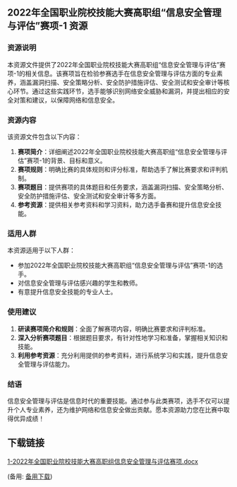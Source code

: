 ## 2022年全国职业院校技能大赛高职组“信息安全管理与评估”赛项-1 资源

### 资源说明

本资源文件提供了2022年全国职业院校技能大赛高职组“信息安全管理与评估”赛项-1的相关信息。该赛项旨在检验参赛选手在信息安全管理与评估方面的专业素养，涵盖漏洞扫描、安全策略分析、安全防护措施评估、安全测试和安全审计等核心环节。通过这些实践环节，选手能够识别网络安全威胁和漏洞，并提出相应的安全对策和建议，以保障网络和信息安全。

### 资源内容

该资源文件包含以下内容：

1. **赛项简介**：详细阐述2022年全国职业院校技能大赛高职组“信息安全管理与评估”赛项-1的背景、目标和意义。
2. **赛项规则**：明确比赛的具体规则和评分标准，帮助选手了解比赛要求和评判机制。
3. **赛项题目**：提供赛项的具体题目和任务要求，涵盖漏洞扫描、安全策略分析、安全防护措施评估、安全测试和安全审计等多方面。
4. **参考资源**：提供相关参考资料和学习资料，助力选手备赛和提升信息安全技能。

### 适用人群

本资源适用于以下人群：

- 参加2022年全国职业院校技能大赛高职组“信息安全管理与评估”赛项-1的选手。
- 对信息安全管理与评估感兴趣的学生和教师。
- 有意提升信息安全技能的专业人士。

### 使用建议

1. **研读赛项简介和规则**：全面了解赛项内容，明确比赛要求和评判标准。
2. **深入分析赛项题目**：根据题目要求，有针对性地学习和准备，掌握相关知识和技能。
3. **利用参考资源**：充分利用提供的参考资料，进行系统学习和实践，提升信息安全管理与评估能力。

### 结语

信息安全管理与评估是信息时代的重要技能。通过参与此类赛项，选手不仅可以提升个人专业素养，还为维护网络和信息安全做出贡献。愿本资源助力您在比赛中取得优异成绩！

## 下载链接
[1-2022年全国职业院校技能大赛高职组信息安全管理与评估赛项.docx](https://pan.quark.cn/s/45d713feb512) 

(备用: [备用下载](https://pan.baidu.com/s/1exTkuDQxiS9lXngkhbhG4Q?pwd=1234))
